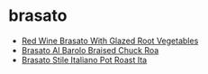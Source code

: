 # brasato

 * [Red Wine Brasato With Glazed Root Vegetables](../../index/r/red-wine-brasato-with-glazed-root-vegetables-237035.json)
 * [Brasato Al Barolo   Braised Chuck Roa](../../index/b/brasato-al-barolo---braised-chuck-roa.json)
 * [Brasato Stile Italiano Pot Roast Ita](../../index/b/brasato-stile-italiano-pot-roast-ita.json)
